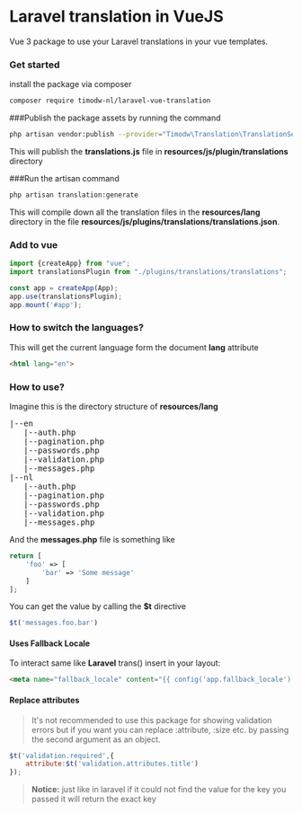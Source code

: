 # Laravel translation in VueJS
Vue 3 package to use your Laravel translations in your vue templates.

### Get started
 install the package via composer
 ```bash
 composer require timodw-nl/laravel-vue-translation
 ```

 ###Publish the package assets by running the command
 ```bash
 php artisan vendor:publish --provider="Timodw\Translation\TranslationServiceProvider"
 ```
 This will publish the **translations.js** file in **resources/js/plugin/translations** directory  
 
 ###Run the artisan command
 ```bash
 php artisan translation:generate
 ```
This will compile down all the translation files in the **resources/lang** directory in the file **resources/js/plugins/translations/translations.json**.
 
### Add to vue
 ```js
import {createApp} from "vue";
import translationsPlugin from "./plugins/translations/translations";

const app = createApp(App);
app.use(translationsPlugin);
app.mount('#app');
```

### How to switch the languages?
This will get the current language form the document **lang** attribute
```html
<html lang="en">
```
### How to use?
Imagine this is the directory structure of **resources/lang** 
<pre>
|--en
   |--auth.php
   |--pagination.php
   |--passwords.php
   |--validation.php
   |--messages.php
|--nl
   |--auth.php
   |--pagination.php
   |--passwords.php
   |--validation.php
   |--messages.php  
</pre>
And the **messages.php** file is something like
```php
return [
    'foo' => [
        'bar' => 'Some message'
    ]
];
```
You can get the value by calling the **$t** directive
```js
$t('messages.foo.bar')
```
#### Uses Fallback Locale
To interact same like **Laravel** trans() insert in your layout:
```html
<meta name="fallback_locale" content="{{ config('app.fallback_locale') }}">
```

#### Replace attributes
> It's not recommended to use this package for showing validation errors but if you want you can replace :attribute, :size
etc. by passing the second argument as an object.
```js
$t('validation.required',{
    attribute:$t('validation.attributes.title')
});
```
> **Notice:** just like in laravel if it could not find the value for the key you passed it will return the exact key
 
